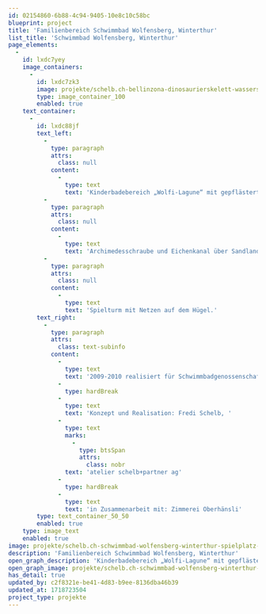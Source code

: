 ```yaml
---
id: 02154860-6b88-4c94-9405-10e8c10c58bc
blueprint: project
title: 'Familienbereich Schwimmbad Wolfensberg, Winterthur'
list_title: 'Schwimmbad Wolfensberg, Winterthur'
page_elements:
  -
    id: lxdc7yey
    image_containers:
      -
        id: lxdc7zk3
        image: projekte/schelb.ch-bellinzona-dinosaurierskelett-wasserspiel-0.jpg
        type: image_container_100
        enabled: true
    text_container:
      -
        id: lxdc88jf
        text_left:
          -
            type: paragraph
            attrs:
              class: null
            content:
              -
                type: text
                text: 'Kinderbadebereich „Wolfi-Lagune“ mit gepflästertem Wirbelbecken, Stauwehren, Spiraltürmen (Harzzementabguss ab Tonpositiv) als Wasserspender.'
          -
            type: paragraph
            attrs:
              class: null
            content:
              -
                type: text
                text: 'Archimedesschraube und Eichenkanal über Sandlandschaft.'
          -
            type: paragraph
            attrs:
              class: null
            content:
              -
                type: text
                text: 'Spielturm mit Netzen auf dem Hügel.'
        text_right:
          -
            type: paragraph
            attrs:
              class: text-subinfo
            content:
              -
                type: text
                text: '2009-2010 realisiert für Schwimmbadgenossenschaft und Sportamt Winterthur (Luciak-Weilenmann-Fonds)'
              -
                type: hardBreak
              -
                type: text
                text: 'Konzept und Realisation: Fredi Schelb, '
              -
                type: text
                marks:
                  -
                    type: btsSpan
                    attrs:
                      class: nobr
                text: 'atelier schelb+partner ag'
              -
                type: hardBreak
              -
                type: text
                text: 'in Zusammenarbeit mit: Zimmerei Oberhänsli'
        type: text_container_50_50
        enabled: true
    type: image_text
    enabled: true
image: projekte/schelb.ch-schwimmbad-wolfensberg-winterthur-spielplatz-0.jpg
description: 'Familienbereich Schwimmbad Wolfensberg, Winterthur'
open_graph_description: 'Kinderbadebereich „Wolfi-Lagune“ mit gepflästertem Wirbelbecken, Stauwehren, Spiraltürmen (Harzzementabguss ab Tonpositiv) als Wasserspender. Archimedesschraube und Eichenkanal über Sandlandschaft. Spielturm mit Netzen auf dem Hügel.'
open_graph_image: projekte/schelb.ch-schwimmbad-wolfensberg-winterthur-spielplatz-0.jpg
has_detail: true
updated_by: c2f8321e-be41-4d83-b9ee-8136dba46b39
updated_at: 1718723504
project_type: projekte
---
```

